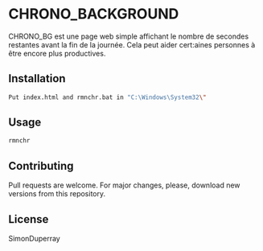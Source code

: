 # CHRONO_BACKGROUND
CHRONO_BG est une page web simple affichant le nombre de secondes restantes avant la fin de la journée. Cela peut aider cert:aines personnes à être encore plus productives.
## Installation
```bash
Put index.html and rmnchr.bat in "C:\Windows\System32\"
```

## Usage
```bash
rmnchr
```

## Contributing
Pull requests are welcome. For major changes, please, download new versions from this repository.

## License
SimonDuperray
